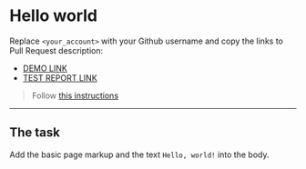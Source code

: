 # Hello world
Replace `<your_account>` with your Github username and copy the links to Pull Request description:
- [DEMO LINK](https://Vlad-Lischenovskiy.github.io/layout_hello-world/)
- [TEST REPORT LINK](https://Vlad-Lischenovskiy.github.io/layout_hello-world/report/html_report/)

> Follow [this instructions](https://mate-academy.github.io/layout_task-guideline/#how-to-solve-the-layout-tasks-on-github)
___

## The task 
Add the basic page markup and the text `Hello, world!` into the body.
